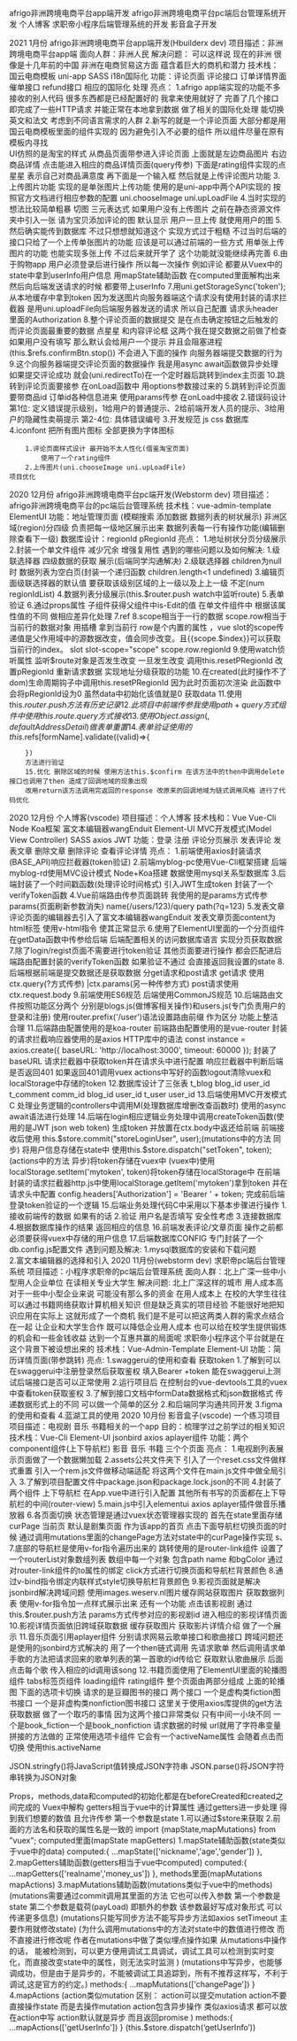 afrigo非洲跨境电商平台app端开发
afrigo非洲跨境电商平台pc端后台管理系统开发
个人博客
求职帝小程序后端管理系统的开发
影音盒子开发

2021 1月份
afrigo非洲跨境电商平台app端开发(Hbuilderx dev)
    项目描述：非洲跨境电商平台app端 
    面向人群：非洲人民
    解决问题：
            可以这样说 现在的非洲 很像是十几年前的中国
            非洲在电商贸易这方面 蕴含着巨大的商机和潜力
    技术栈：
        国云电商模板 uni-app SASS i18n国际化
    功能：评论页面 评论接口 订单详情界面催单接口 refund接口 相应的国际化 处理
    亮点：
        1.afrigo app端实现的功能不多 接收的别人代码 很多东西都是已经配置好的 我拿来使用就好了
            完善了几个接口 即完成了一些HTTP请求 并能正常在本地拿到数据 
            做了相关的国际化处理 能切换英文和法文 考虑到不同语言需求的人群 
        2.新写的就是一个评论页面 大部分都是用国云电商模板里面的组件实现的 
            因为避免引入不必要的组件 所以组件尽量在原有模板内寻找    
            UI仿照的是淘宝的样式 从商品页面带参进入评论页面
            上面就是左边商品图片 右边商品详情 
            点击能进入相应的商品详情页面(query传参) 下面是rating组件实现的点星星 
            表示自己对商品满意度 再下面是一个输入框 然后就是上传评论图片功能
        3.上传图片功能 实现的是单张图片上传功能 使用的是uni-app中两个API实现的
            按照官方文档进行相应参数的配置 uni.chooseImage uni.upLoadFile
        4.当时实现的想法比较简单粗暴 切图 三元表达式 如果用户没有上传图片 
            之前在静态资源文件夹中引入一张 请为宝贝添加评论的图 默认显示
            用户一旦上传 就使用用户的图 
        5.然后确实能传到数据库 不过只想想就知道这个 实现方式过于粗糙 
            不过当时后端的接口只给了一个上传单张图片的功能
            应该是可以通过前端的一些方式 用单张上传图片的功能 
            也能实现多张上传 不过后来就开学了 这个功能就没能继续再完善
        6.由于购物app 用户必须登录后进行操作 所以每一次操作 例如评论 
            都要从Vuex中的state中拿到userInfo用户信息 
            用mapState辅助函数 在computed里面解构出来 然后向后端发送请求的时候 都要带上userInfo
        7.用uni.getStorageSync('token');从本地缓存中拿到token 
            因为发送图片向服务器端这个请求没有使用封装的请求拦截器 
            是用uni.uploadFile向后端服务器发送的请求 所以自己配置
            请求头header 里面的Authorization
        8.整个评论页面的数据提交 是在点击确定按钮之后触发的
            而评论页面最重要的数据 点星星 和内容评论框
            这两个我在提交数据之前做了检查 如果用户没有填写
            那么默认会给用户一个提示 并且会阻塞进程(this.$refs.confirmBtn.stop()) 
            不会进入下面的操作 向服务器端提交数据的行为
        9.这个向服务器端提交评论页面的数据操作 我是用async await函数做异步处理
            如果提交评论成功 就会(uni.redirectTo)在一个定时器后跳转到index主页面
        10.跳转到评论页面要接参 在onLoad函数中 用options参数接过来的
        5.跳转到评论页面要带商品id 订单id各种信息进来 使用params传参 在onLoad中接收
        2.错误码设计
            第1位: 定义错误提示级别，1给用户的普通提示、2给前端开发人员的提示、3给用户的隐藏性卖萌提示
                第2-4位: 具体错误编号
        3.开发规范 js css 数据库
        4.iconfont 把所有图片图标 全部更换为字体图标

        1.评论页面样式设计 最开始不太人性化(借鉴淘宝页面) 
            使用了一个rating组件
        2.上传图片(uni.chooseImage uni.upLoadFile)    
    项目优化                     
2020 12月份
afrigo非洲跨境电商平台pc端开发(Webstorm dev)
    项目描述：afrigo非洲跨境电商平台的pc端后台管理系统
    技术栈：vue-admin-template  ElementUI 
    功能：地址管理页面 (模糊搜索 添加数据 数据列表的树状展示)
            非洲区域(region)分四级 负责把每一级地区展示出来
                数据列表每一行有操作功能(编辑删除查看下一级)
            数据库设计：regionId pRegionId
    亮点：
        1.地址树状分页分级展示
        2.封装一个单文件组件 减少冗余 增强复用性
    遇到的哪些问题以及如何解决:
        1.级联选择器 四级数据的获取 展示(后端同学沟通解决)
        2.级联选择器 children为null时 数据列表为空白页(封装一个递归函数 children.length<1 undefined)
        3.编辑页面级联选择器的默认值 要获取该级别区域的上一级以及上上一级 不定(num regionIdList)
        4.数据列表分级展示(this.$router.push watch中监听route)
        5.表单验证
        6.通过props属性 子组件获得父组件中is-Edit的值 在单文件组件中 根据该属性值的不同 做相应差异化处理
        7.ref
        8.scope相当于一行的数据 scope.row相当于当前行的数据对象 用插槽 拿到当前行 row是个内置的属性 ，vue slot的scope传递值是父作用域中的源数据改变，值会同步改变。且{{scope.$index}}可以获取当前行的index。  slot slot-scope="scope" scope.row.regionId
        9.使用watch侦听属性 监听$route对象是否发生改变 一旦发生改变 调用this.resetPRegionId 改置pRegionId 重新请求数据 实现地址分级获取的功能
        10.在created(此时操作不了dom)生命周期钩子中调用this.resetPRegionId 因为此时页面初次渲染 此函数中会将pRegionId设为0 虽然data中初始化该值就是0 获取data
        11.使用this.$router.push方法 有历史记录
        12.此项目中前端传参 我使用 path+query方式 组件中使用this.route.query方式接收
        13.使用Object.assign({}, defaultAddressDetail) 做表单重置
        14.表单验证使用的this.$refs[formName].validate((valid)=>{

        })
        方法进行验证
        15.优化 删除区域的时候 使用方法this.$confirm 在该方法中的then中调用delete接口也调用了then 造成了回调地域的现象出现 
        改用return该方法调用完返回的response 改原来的回调地域为链式调用风格 进行了代码优化
2020 12月份
个人博客(vscode)
    项目描述：个人博客
    技术栈和：Vue Vue-Cli Node Koa框架 富文本编辑器wangEnduit 
                   Element-UI  MVC开发模式(Model View Controller) SASS
                    axios JWT
    功能：登录 注册 评论分页展示 发表评论 发表文章 删除文章 删除评论 查看评论详情
    亮点：
        1.前端使用axios封装请求(BASE_API)响应拦截器(token验证)
        2.前端myblog-pc使用Vue-Cli框架搭建 后端myblog-rd使用MVC设计模式 Node+Koa搭建 数据使用mysql关系型数据库
        3.后端封装了一个时间戳函数(处理评论时间格式) 引入JWT生成token 封装了一个verifyToken函数
        4.Vue前端路由传参页面跳转 我使用的是params方式传参 
            params(页面刷新参数消失) name(/users/123)/query path(?q=123)
        5.发表文章评论页面的编辑器去引入了富文本编辑器wangEnduit 发表文章页面content为html标签 使用v-html指令 使其正常显示
        6.使用了ElementUI里面的一个分页组件 在getData函数中传参给后端 后端配置相关的访问数据库语言 实现分页获取数据
        7.除了login/regist页面不需要进行token验证 其他页面要进行操作 都会匹配进后端路由配置封装的verifyToken函数 
        如果验证不通过 会直接返回我设置的state 
        8.后端根据前端是提交数据还是获取数据 分get请求和post请求
        get请求 使用ctx.query(?方式传参) |ctx.params(另一种传参方式) post请求使用ctx.request.body
        9.前端使用ES6规范 后端使用CommonJS规范
        10.后端路由文件按照功能区分两个 分别是blogs.js(做博客相关操作)和users.js(专门负责用户的登录和注册)
        使用router.prefix('/user')语法设置路由前缀 作为区分 功能上整洁 合理
        11.后端路由配置使用的是koa-router 前端路由配置使用的是vue-router 
        封装的请求拦截响应器使用的是axios HTTP库中的语法
        const instance = axios.create({
            baseURL: 'http://localhost:3000',
            timeout: 60000
        });
        封装了baseURL
        请求拦截器中获取token并在请求头中进行配置 响应拦截器中判断后端是否返回401 
        如果返回401调用vuex actions中写好的函数logout清除vuex和localStorage中存储的token
        12.数据库设计了三张表
            t_blog      blog_id user_id 
            t_comment   comm_id blog_id user_id
            t_user      user_id
        13.后端使用MVC开发模式 C 处理业务逻辑的controllers中调用M(处理数据库增删改查函数时) 使用的async await语法进行处理
        14.后端在login相应逻辑业务处理中调用createToken函数(使用的是JWT json web token) 生成token 并放置在ctx.body中返还给前端
            前端接收后使用 this.$store.commit("storeLoginUser", user);(mutations中的方法 同步) 将用户信息存储在state中
            使用this.$store.dispatch("setToken", token);(actions中的方法 异步)将token存储在vuex中 
            (vuex中)使用 localStorage.setItem('mytoken', token)将token存储在localStorage中
            在前端封装的请求拦截器http.js中使用localStorage.getItem('mytoken')拿到token 并在请求头中配置
            config.headers['Authorization'] = 'Bearer ' + token;
            完成前后端登录token验证的一个逻辑
        15.后端业务处理代码C中采用以下基本步骤进行操作 
            1.接收前端传的数据 如果有的话
            2.验证 用户名是否填写 安全性考虑
            3.连接数据库
            4.根据数据库操作的结果 返回相应的信息
        16.前端发表评论/文章页面 操作之前都必须要获得vuex中存储的用户信息
        17.后端数据库CONFIG  专门封装了一个db.config.js配置文件
    遇到问题及解决:
        1.mysql数据库的安装和下载问题               
        2.富文本编辑器的选择和引入 
2020 11月份(webstorm dev)
求职帝pc端后台管理系统
    项目描述：小程序求职帝的pc端后台管理系统
    面向人群：北上广深一些中小型用人企业单位 在读相关专业大学生
    解决问题: 北上广深这样的城市 用人成本高 对于一些中小型企业来说
             可能没有那么多的资金 在用人成本上
            在校的大学生往往可以通过书籍网络获取计算机相关知识
            但是缺乏真实的项目经验 不能很好地把知识应用在实际上
            这就形成了一个商机 我们是不是可以把这两类人群的需求点结合在一起
            让企业和大学生合作 既可以降低企业用人成本 
            也可以给在校学生提供锻炼的机会和一些金钱收益
            达到一个互惠共赢的局面呢 
            求职帝小程序这个平台就是在这个背景下被设想出来的
    技术栈：Vue-Admin-Template Element-UI
    功能：简历详情页面(带参跳转)
    亮点:
        1.swaggerui的使用和查看 
            获取token
            1.了解到可以在swaggerui中注册登录然后获取鉴权 填入Bearer +token 
            能在swaggerui上测试后端接口是否可以正常使用
            2.运行项目后 在控制台的vue-devtools工具的vuex中查看token获取鉴权
            3.了解到接口文档中formData数据格式和json数据格式
            传递数据形式上的不同 可以做一个简单的区分
        2.和后端同学沟通共同开发 
        3.figma的使用和查看
        4.蓝湖工具的使用
2020 10月份
影音盒子(vscode) 一个练习项目
    项目描述：电视剧 音乐 书籍相关的一个app
    目的：梳理学过之前学过的相关知识 
    技术栈：Vue-Cli Element-UI jsonbird axios aplayer组件
    功能：两个component组件(上下导航栏) 影音 音乐 书籍 三个个页面
    亮点：
        1.电视剧列表展示页面做了一个数据懒加载
        2.assets公共文件夹下 引入了一个reset.css文件做样式重置 引入一个rem.js文件做移动端适配 将这两个文件在main.js文件中做全局引入
        3.了解到项目配置文件中package.json和package.lock.json的不同
        4.封装了两个组件 上下导航栏 在App.vue中进行引入配置 其他所有书写的页面都在上下导航栏的中间(router-view)
        5.main.js中引入elementui axios aplayer插件做音乐播放器
        6.各页面切换 状态管理是通过vuex状态管理器实现的 首先在state里面存储curPage 当前页 默认是剧集页面 作为该app的首页 
        点击下面导航栏切换页面的时候 通过调用mutations里面的changePage方法对state中的curPage操作实现 s、
        7.底部的导航栏是使用v-for指令遍历出来的 跳转使用的是router-link组件 设置了一个routerList对象数组列表 数组中每一个对象
        包含path name 和bgColor 通过对router-link组件的to属性的绑定 click方式进行切换页面和导航栏背景颜色
        8.通过v-bind指令绑定内联样式style切换导航栏背景颜色
        9.影视页面就是解决jsonbird解决跨域问题 使用images.weserv.nl图片缓存网站获取图片
        获取数据列表 使用v-for指令加一点样式展示出来 还有一个功能 点击该影视剧
        通过this.$router.push方法 params方式传参对应的影视剧id 进入相应的影视详情页面
        10.影视详情页面依旧跨域获取数据 缓存获取图片 获取影片详情介绍 做了一个展示
        11.音乐页面引用aplayer组件 分别请求网易云歌单接口和歌曲接口 跨域问题还是使用的jsonbird方式解决的 用了一个then链式调用 先请求歌单
            然后调用请求单手歌的方法把请求回来的歌单列表的第一首歌的id传给它 获取默认歌曲展示 后面点击每个歌 传入相应的id调用该song
        12.书籍页面使用了ElementUI里面的轮播图组件 tabs标签页组件 loading组件 rating组件 整个页面由两部分组成 上面的轮播图 下面的选项卡切换
            请求的是豆瓣图书的接口 两个接口 一个是虚构类fiction图书接口 一个是非虚构类nonfiction图书接口 
            这里关于使用axios库提供的get方法获取数据 做了一个取巧的事情 因为这两个接口非常类似 只有中间一小块不同
            一个是book_fiction一个是book_nonfiction 请求数据的时候 url就用了字符串变量拼接的方法做的 
            正常使用选项卡组件 它会有一个activeName属性 会随着点击而切换 使用this.activeName 

JSON.stringfy()将JavaScript值转换成JSON字符串
JSON.parse()将JSON字符串转换为JSON对象

Props，methods,data和computed的初始化都是在beforeCreated和created之间完成的
Vuex中解构
getters相当于vue中的计算属性 通过getters进一步处理 得到我们想要的数值
且允许传参 第一个参数是state
1.可以通过$store来获取
2.前面的方法名和获取的属性名是一致的
    import {mapState,mapMutations} from "vuex";
    computed里面(mapState mapGetters)
    1.mapState辅助函数(state类似于vue中的data)
    computed:{
        ...mapState(['nickname','age','gender'])
    },
    2.mapGetters辅助函数(getters相当于vue中computed)
    computed:{
       ...mapGetters(['realname','money_us'])
    },
    methods里面(mapMutations mapActions)
    3.mapMutations辅助函数(mutations类似于vue中的methods)
    (mutations需要通过commit调用其里面的方法
    它也可以传入参数 第一个参数是state 第二个参数是载荷(payLoad)
    即额外的参数 该参数最好写成对象形式 可以传递更多信息)
    (mutations只能写同步方法不能写异步方法如axios setTimeout 主要作用就修改state)
    (为什么调用mutations中的方法对state中的数值进行修改 而不直接进行修改呢
    作者在mutations中做了类似埋点操作如果
    从mutations中操作的话， 能被检测到，可以更方便用调试工具调试，调试工具可以检测到实时变化，而直接改变state中的属性，则无法实时监测
    )
    (mutations中写异步，也能够调成功，但是由于是异步的，不能被调试工具追踪到，所有不推荐这样写，不利于调试,这是官方的约定。)
    methods:{
        ...mapMutations(['changePage'])
    }
    4.mapActions
    (action类似mutation
    区别：
        action可以提交mutation
        action不要直接操作state 而是去操作mutation
        action包含异步操作 类似axios请求 都可以放在action中写
        action默认就是异步 而且返回promise
    )
    methods:{
    ...mapActions(['getUserInfo'])
    }
    (this.$store.dispatch(‘getUserInfo’))




